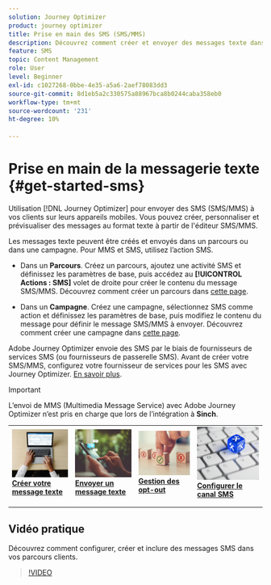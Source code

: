 ```yaml
---
solution: Journey Optimizer
product: journey optimizer
title: Prise en main des SMS (SMS/MMS)
description: Découvrez comment créer et envoyer des messages texte dans Journey Optimizer
feature: SMS
topic: Content Management
role: User
level: Beginner
exl-id: c1027268-0bbe-4e35-a5a6-2aef78083dd3
source-git-commit: 8d1eb5a2c330575a88967bca8b0244caba358eb0
workflow-type: tm+mt
source-wordcount: '231'
ht-degree: 10%

---
```


# Prise en main de la messagerie texte {#get-started-sms}

Utilisation [!DNL Journey Optimizer] pour envoyer des SMS (SMS/MMS) à vos clients sur leurs appareils mobiles. Vous pouvez créer, personnaliser et prévisualiser des messages au format texte à partir de l&#39;éditeur SMS/MMS.

Les messages texte peuvent être créés et envoyés dans un parcours ou dans une campagne. Pour MMS et SMS, utilisez l’action SMS.

* Dans un **Parcours**. Créez un parcours, ajoutez une activité SMS et définissez les paramètres de base, puis accédez au **[!UICONTROL Actions : SMS]** volet de droite pour créer le contenu du message SMS/MMS. Découvrez comment créer un parcours dans [cette page](../building-journeys/journey-gs.md).

* Dans un **Campagne**. Créez une campagne, sélectionnez SMS comme action et définissez les paramètres de base, puis modifiez le contenu du message pour définir le message SMS/MMS à envoyer. Découvrez comment créer une campagne dans [cette page](../campaigns/create-campaign.md#configure).

Adobe Journey Optimizer envoie des SMS par le biais de fournisseurs de services SMS (ou fournisseurs de passerelle SMS). Avant de créer votre SMS/MMS, configurez votre fournisseur de services pour les SMS avec Journey Optimizer. [En savoir plus](sms-configuration.md).

>[!IMPORTANT]
>
> L’envoi de MMS (Multimedia Message Service) avec Adobe Journey Optimizer n’est pris en charge que lors de l’intégration à **Sinch**.


<table style="table-layout:fixed"><tr style="border: 0;">
<td>
<a href="create-sms.md">
<img alt="Prospect" src="../assets/do-not-localize/sms-create.jpeg">
</a>
<div><a href="create-sms.md"><strong>Créer votre message texte</strong>
</div>
<p>
</td>
<td>
<a href="send-sms.md">
<img alt="Peu fréquent" src="../assets/do-not-localize/sms-sending.jpg">
</a>
<div>
<a href="send-sms.md"><strong>Envoyer un message texte</strong></a>
</div>
<p></td>
<td>
<a href="sms-opt-out.md">
<img alt="Validation" src="../assets/do-not-localize/sms-opt-out.jpg">
</a>
<div>
<a href="sms-opt-out.md"><strong>Gestion des opt-out</strong></a>
</div>
<p>
</td>
<td>
<a href="sms-configuration.md">
<img alt="Validation" src="../assets/do-not-localize/sms-config.jpg">
</a>
<div>
<a href="sms-configuration.md"><strong>Configurer le canal SMS</strong></a>
</div>
<p>
</td>
</tr></table>

## Vidéo pratique

Découvrez comment configurer, créer et inclure des messages SMS dans vos parcours clients.

>[!VIDEO](https://video.tv.adobe.com/v/3420509?learn=on)
